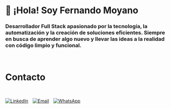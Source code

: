 
# 👋 ¡Hola! Soy Fernando Moyano
<h3>Desarrollador Full Stack apasionado por la tecnología, la automatización y la creación de soluciones eficientes.    
Siempre en busca de aprender algo nuevo y llevar las ideas a la realidad con código limpio y funcional.</h3>
<br>

<!--
# Lenguajes y herramientas

<br>
<div style="display: flex; flex-wrap: wrap; gap: 8px;">
 
  <span><img src="https://img.shields.io/badge/typescript-%23007ACC.svg?style=for-the-badge&logo=typescript&logoColor=white" alt="TypeScript" /></span>
  <span><img src="https://img.shields.io/badge/python-3670A0?style=for-the-badge&logo=python&logoColor=ffdd54" alt="Python" /></span>
  <span><img src="https://img.shields.io/badge/AWS-%23FF9900.svg?style=for-the-badge&logo=amazon-aws&logoColor=white" alt="AWS" /></span>
  <span><img src="https://img.shields.io/badge/express.js-%23404d59.svg?style=for-the-badge&logo=express&logoColor=%2361DAFB" alt="Express.js" /></span>
  <span><img src="https://img.shields.io/badge/react-%2320232a.svg?style=for-the-badge&logo=react&logoColor=%2361DAFB" alt="React" /></span>
  <span><img src="https://img.shields.io/badge/redux-%23593d88.svg?style=for-the-badge&logo=redux&logoColor=white" alt="Redux" /></span>
  <span><img src="https://img.shields.io/badge/SASS-hotpink.svg?style=for-the-badge&logo=SASS&logoColor=white" alt="SASS" /></span>
  <span><img src="https://img.shields.io/badge/NPM-%23CB3837.svg?style=for-the-badge&logo=npm&logoColor=white" alt="NPM" /></span>
  <span><img src="https://img.shields.io/badge/tailwindcss-%2338B2AC.svg?style=for-the-badge&logo=tailwind-css&logoColor=white" alt="TailwindCSS" /></span>
  <span><img src="https://img.shields.io/badge/javascript-%23323330.svg?style=for-the-badge&logo=javascript&logoColor=%23F7DF1E" alt="JavaScript" /></span>
  <span><img src="https://img.shields.io/badge/node.js-6DA55F?style=for-the-badge&logo=node.js&logoColor=white" alt="NodeJS" /></span>
  <span><img src="https://img.shields.io/badge/Prisma-3982CE?style=for-the-badge&logo=Prisma&logoColor=white" alt="Prisma" /></span>
  <span><img src="https://img.shields.io/badge/Microsoft%20SQL%20Server-CC2927?style=for-the-badge&logo=microsoft%20sql%20server&logoColor=white" alt="SQL Server" /></span>
  <span><img src="https://img.shields.io/badge/mysql-4479A1.svg?style=for-the-badge&logo=mysql&logoColor=white" alt="MySQL" /></span>
  <span><img src="https://img.shields.io/badge/postgres-%23316192.svg?style=for-the-badge&logo=postgresql&logoColor=white" alt="Postgres" /></span>
  <span><img src="https://img.shields.io/badge/github%20actions-%232671E5.svg?style=for-the-badge&logo=githubactions&logoColor=white" alt="GitHub Actions" /></span>
   <span><img src="https://img.shields.io/badge/html5-%23E34F26.svg?style=for-the-badge&logo=html5&logoColor=white" alt="HTML5" /></span>
  <span><img src="https://img.shields.io/badge/css3-%231572B6.svg?style=for-the-badge&logo=css3&logoColor=white" alt="CSS3" /></span>
</div>
<br>
-->


# Contacto
<br>


[![LinkedIn](https://img.shields.io/badge/LinkedIn-%230077B5.svg?logo=linkedin&logoColor=white)](https://www.linkedin.com/in/fernando-a-moyano/)&emsp;[![Email](https://img.shields.io/badge/Gmail-D14836?logo=gmail&logoColor=white)](mailto:fernandoa.moyano@gmail.com)&emsp;[![WhatsApp](https://img.shields.io/badge/WhatsApp-25D366?logo=whatsapp&logoColor=white)](https://wa.me/5493510000000)
<br>

<!--
# Github Topics
<br>
<div style="display: flex; flex-wrap: wrap; gap: 8px;">

<p><img align="center" src="https://github-readme-stats.vercel.app/api?username=FernandoAMoyano&show_icons=true&locale=en" alt="FernandoAMoyano" /></p>
</div>
--> 
<!-- <p><img src="https://github-readme-stats.vercel.app/api/top-langs?username=FernandoAMoyano&show_icons=true&locale=en&layout=compact" alt="FernandoAMoyano" /></p> -->

<!-- <p><img align="center" src="https://github-readme-streak-stats.herokuapp.com/?user=FernandoAMoyano&" alt="FernandoAMoyano" /></p> -->

<!-- <p><a href="https://github.com/ryo-ma/github-profile-trophy"><img src="https://github-profile-trophy.vercel.app/?username=FernandoAMoyano" alt="FernandoAMoyano" /></a></p> -->

<!-- Proudly created with GPRM ( https://gprm.itsvg.in ) -->
